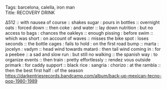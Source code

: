 Tags: barcelona, calella, iron man      
Title: RECOVERY DRINK
  
∆512 :: with nausea of course :: shakes sugar : pours in bottles :: overnight oats : forced down :: then coke : and water :: lay down nutrition : but no access to bags : chances the oakleys :: enough pissing : before swim :: which was short : on account of waves :: misses the bike spot : loses seconds :: the bottle cages : fails to hold : on the first road bump :: marta : jocelyn : vadym :: head wind towards mataró : then tail wind coming in : for a peebee :: a sad and slow run : but still no walking :: the spanish way : to organize events :: then train : pretty effortlessly :: rendez vous outside primark : for caddy support :: black rice : sangria : chorizo : at the rambla :: then the best first half : of the season
<https://darkentriesrecords.bandcamp.com/album/back-up-mexican-tecno-pop-1980-1989>
